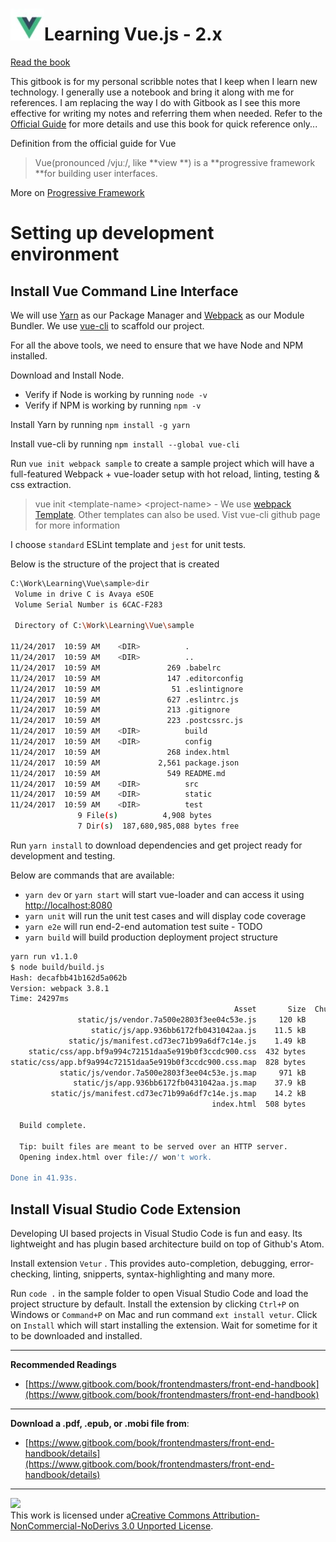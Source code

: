 # ![](/assets/vue.jpg)Learning Vue.js - 2.x

[Read the book](https://narramadan.gitbooks.io/learning-vue-js/)

This gitbook is for my personal scribble notes that I keep when I learn new technology. I generally use a notebook and bring it along with me for references. I am replacing the way I do with Gitbook as I see this more effective for writing my notes and referring them when needed. Refer to the [Official Guide](https://vuejs.org/v2/guide/index.html) for more details and use this book for quick reference only...

Definition from the official guide for Vue

> Vue\(pronounced /vjuː/, like **view **\) is a **progressive framework **for building user interfaces.

More on [Progressive Framework](/quick-intro.md#progressive-framework)

# **Setting up development environment**

## Install Vue Command Line Interface

We will use [Yarn](https://yarnpkg.com/en/) as our Package Manager and [Webpack](https://webpack.js.org/) as our Module Bundler. We use [vue-cli](https://github.com/vuejs/vue-cli) to scaffold our project.

For all the above tools, we need to ensure that we have Node and NPM installed.

Download and Install Node.

* Verify if Node is working by running `node -v`
* Verify if NPM is working by running `npm -v`

Install Yarn by running `npm install -g yarn`

Install vue-cli by running `npm install --global vue-cli`

Run `vue init webpack sample` to create a sample project which will have a full-featured Webpack + vue-loader setup with hot reload, linting, testing & css extraction.

> vue init &lt;template-name&gt; &lt;project-name&gt; - We use [webpack Template](http://vuejs-templates.github.io/webpack/). Other templates can also be used. Vist vue-cli github page for more information

I choose `standard` ESLint template and `jest` for unit tests.

Below is the structure of the project that is created

```bash
C:\Work\Learning\Vue\sample>dir
 Volume in drive C is Avaya eSOE
 Volume Serial Number is 6CAC-F283

 Directory of C:\Work\Learning\Vue\sample

11/24/2017  10:59 AM    <DIR>          .
11/24/2017  10:59 AM    <DIR>          ..
11/24/2017  10:59 AM               269 .babelrc
11/24/2017  10:59 AM               147 .editorconfig
11/24/2017  10:59 AM                51 .eslintignore
11/24/2017  10:59 AM               627 .eslintrc.js
11/24/2017  10:59 AM               213 .gitignore
11/24/2017  10:59 AM               223 .postcssrc.js
11/24/2017  10:59 AM    <DIR>          build
11/24/2017  10:59 AM    <DIR>          config
11/24/2017  10:59 AM               268 index.html
11/24/2017  10:59 AM             2,561 package.json
11/24/2017  10:59 AM               549 README.md
11/24/2017  10:59 AM    <DIR>          src
11/24/2017  10:59 AM    <DIR>          static
11/24/2017  10:59 AM    <DIR>          test
               9 File(s)          4,908 bytes
               7 Dir(s)  187,680,985,088 bytes free
```

Run `yarn install` to download dependencies and get project ready for development and testing.

Below are commands that are available:

* `yarn dev` or `yarn start` will start vue-loader and can access it using [http://localhost:8080](http://localhost:8080)
* `yarn unit` will run the unit test cases and will display code coverage
* `yarn e2e` will run end-2-end automation test suite - TODO
* `yarn build` will build production deployment project structure

```bash
yarn run v1.1.0
$ node build/build.js
Hash: decafbb41b162d5a062b
Version: webpack 3.8.1
Time: 24297ms
                                                  Asset       Size  Chunks             Chunk Names
               static/js/vendor.7a500e2803f3ee04c53e.js     120 kB       0  [emitted]  vendor
                  static/js/app.936bb6172fb0431042aa.js    11.5 kB       1  [emitted]  app
             static/js/manifest.cd73ec71b99a6df7c14e.js    1.49 kB       2  [emitted]  manifest
    static/css/app.bf9a994c72151daa5e919b0f3ccdc900.css  432 bytes       1  [emitted]  app
static/css/app.bf9a994c72151daa5e919b0f3ccdc900.css.map  828 bytes          [emitted]
           static/js/vendor.7a500e2803f3ee04c53e.js.map     971 kB       0  [emitted]  vendor
              static/js/app.936bb6172fb0431042aa.js.map    37.9 kB       1  [emitted]  app
         static/js/manifest.cd73ec71b99a6df7c14e.js.map    14.2 kB       2  [emitted]  manifest
                                             index.html  508 bytes          [emitted]

  Build complete.

  Tip: built files are meant to be served over an HTTP server.
  Opening index.html over file:// won't work.

Done in 41.93s.
```

## Install Visual Studio Code Extension

Developing UI based projects in Visual Studio Code is fun and easy. Its lightweight and has plugin based architecture build on top of Github's Atom.

Install extension `Vetur` . This provides auto-completion, debugging, error-checking, linting, snipperts, syntax-highlighting and many more.

Run `code .` in the sample folder to open Visual Studio Code and load the project structure by default. Install the extension by clicking `Ctrl+P` on Windows or `Command+P` on Mac and run command `ext install vetur`. Click on `Install` which will start installing the extension. Wait for sometime for it to be downloaded and installed.





---

**Recommended Readings**

* [https://www.gitbook.com/book/frontendmasters/front-end-handbook](https://www.gitbook.com/book/frontendmasters/front-end-handbook)

---

**Download a .pdf, .epub, or .mobi file from**:

* [https://www.gitbook.com/book/frontendmasters/front-end-handbook/details](https://www.gitbook.com/book/frontendmasters/front-end-handbook/details)

---

[![](https://i.creativecommons.org/l/by-nc-nd/3.0/88x31.png)](http://creativecommons.org/licenses/by-nc-nd/3.0/)  
This work is licensed under a[Creative Commons Attribution-NonCommercial-NoDerivs 3.0 Unported License](http://creativecommons.org/licenses/by-nc-nd/3.0/).

